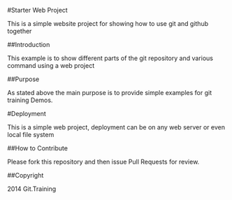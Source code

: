 #Starter Web Project

This is a simple website project for showing how to use git and github together

##Introduction

This example is to show different parts of the git repository and various command using a web project 

##Purpose

As stated above the main purpose is to provide simple examples for git training Demos.

#Deployment

This is a simple web project, deployment can be on any web server or even local file system

##How to Contribute

Please fork this repository	and then issue Pull Requests for review.

##Copyright 

2014 Git.Training